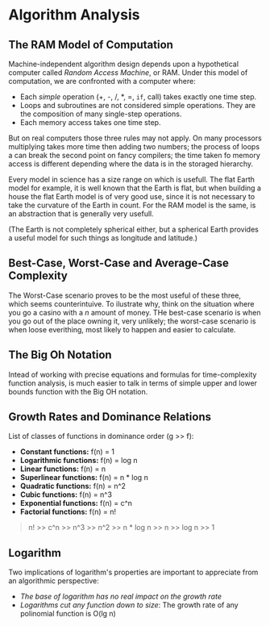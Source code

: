 # Algorithm Analysis

## The RAM Model of Computation
Machine-independent algorithm design depends upon a hypothetical computer called *Random Access Machine*, or RAM. Under this model of computation, we are confronted with a computer where:
* Each *simple* operation (+, -, /, \*, =, `if`, call) takes exactly one time step.
* Loops and subroutines are not considered simple operations. They are the composition of many single-step operations.
* Each memory access takes one time step.

But on real computers those three rules may not apply. On many processors multiplying takes more time then adding two numbers; the process of loops a can break the second point on fancy compilers; the time taken fo memory access is different depending where the data is in the storaged hierarchy.

Every model in science has a size range on which is usefull. The flat Earth model for example, it is well known that the Earth is flat, but when building a house the flat Earth model is of very good use, since it is not necessary to take the curvature of the Earth in count. For the RAM model is the same, is an abstraction that is generally very usefull.

(The Earth is not completely spherical either, but a spherical Earth provides a useful model for such things as longitude and latitude.)

## Best-Case, Worst-Case and Average-Case Complexity
The Worst-Case scenario proves to be the most useful of these three, which seems counterintuive. To ilustrate why, think on the situation where you go a casino with a *n* amount of money. THe best-case scenario is when you go out of the place owning it, very unlikely; the worst-case scenario is when loose everithing, most likely to happen and easier to calculate.

## The Big Oh Notation
Intead of working with precise equations and formulas for time-complexity function analysis, is much easier to talk in terms of simple upper and lower bounds function with the Big OH notation.

## Growth Rates and Dominance Relations
List of classes of functions in dominance order (g >> f):
* **Constant functions:** f(n) = 1
* **Logarithmic functions:** f(n) = log n
* **Linear functions:** f(n) = n
* **Superlinear functions:** f(n) = n * log n
* **Quadratic functions:** f(n) = n^2
* **Cubic functions:** f(n) = n^3
* **Exponential functions:** f(n) = c^n
* **Factorial functions:** f(n) = n!

> n! >> c^n >> n^3 >> n^2 >> n * log n >> n >> log n >> 1

## Logarithm
Two implications of logarithm's properties are important to appreciate from an algorithmic perspective:
* *The base of logarithm has no real impact on the growth rate*
* *Logarithms cut any function down to size*: The growth rate of any polinomial function is O(lg n)
